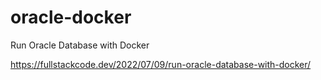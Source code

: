 # oracle-docker

Run Oracle Database with Docker


https://fullstackcode.dev/2022/07/09/run-oracle-database-with-docker/
